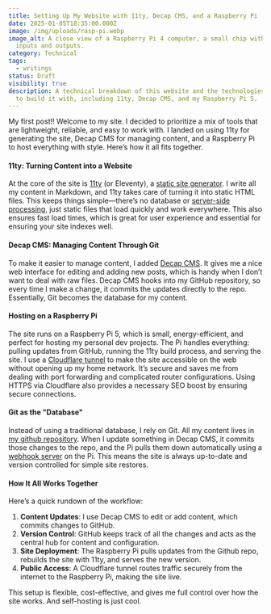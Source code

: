 ```yaml
---
title: Setting Up My Website with 11ty, Decap CMS, and a Raspberry Pi
date: 2025-01-05T18:35:00.000Z
image: /img/uploads/rasp-pi.webp
image_alt: A close view of a Raspberry Pi 4 computer, a small chip with various
  inputs and outputs.
category: Technical
tags:
  - writings
status: Draft
visibility: true
description: A technical breakdown of this website and the technologies I chose
  to build it with, including 11ty, Decap CMS, and my Raspberry Pi 5.
---
```

My first post!! Welcome to my site. I decided to prioritize a mix of tools that are lightweight, reliable, and easy to work with. I landed on using 11ty for generating the site, Decap CMS for managing content, and a Raspberry Pi to host everything with style. Here’s how it all fits together.

#### 11ty: Turning Content into a Website

At the core of the site is [11ty](https://www.11ty.dev/blog/wikipedia/) (or Eleventy), a [static site generator](https://www.cloudflare.com/learning/performance/static-site-generator/). I write all my content in Markdown, and 11ty takes care of turning it into static HTML files. This keeps things simple—there’s no database or [server-side processing](https://www.searchenginejournal.com/client-side-vs-server-side/482574/), just static files that load quickly and work everywhere. This also ensures fast load times, which is great for user experience and essential for ensuring your site indexes well.


#### Decap CMS: Managing Content Through Git

To make it easier to manage content, I added [Decap CMS](https://decapcms.org/). It gives me a nice web interface for editing and adding new posts, which is handy when I don’t want to deal with raw files. Decap CMS hooks into my GitHub repository, so every time I make a change, it commits the updates directly to the repo. Essentially, Git becomes the database for my content. 

#### Hosting on a Raspberry Pi

The site runs on a Raspberry Pi 5, which is small, energy-efficient, and perfect for hosting my personal dev projects. The Pi handles everything: pulling updates from GitHub, running the 11ty build process, and serving the site. I use a [Cloudflare tunnel](https://developers.cloudflare.com/cloudflare-one/connections/connect-networks/) to make the site accessible on the web without opening up my home network. It’s secure and saves me from dealing with port forwarding and complicated router configurations. Using HTTPS via Cloudflare also provides a necessary SEO boost by ensuring secure connections.

#### Git as the "Database"

Instead of using a traditional database, I rely on Git. All my content lives in [my github repository](https://github.com/Applehand/eleventy-site). When I update something in Decap CMS, it commits those changes to the repo, and the Pi pulls them down automatically using a [webhook server](https://github.com/Applehand/eleventy-site/blob/master/webhook-server/server.js) on the Pi. This means the site is always up-to-date and version controlled for simple site restores.

#### How It All Works Together

Here’s a quick rundown of the workflow:

1. **Content Updates**: I use Decap CMS to edit or add content, which commits changes to GitHub.
2. **Version Control**: GitHub keeps track of all the changes and acts as the central hub for content and configuration.
3. **Site Deployment**: The Raspberry Pi pulls updates from the Github repo, rebuilds the site with 11ty, and serves the new version.
4. **Public Access**: A Cloudflare tunnel routes traffic securely from the internet to the Raspberry Pi, making the site live.

This setup is flexible, cost-effective, and gives me full control over how the site works. And self-hosting is just cool.
